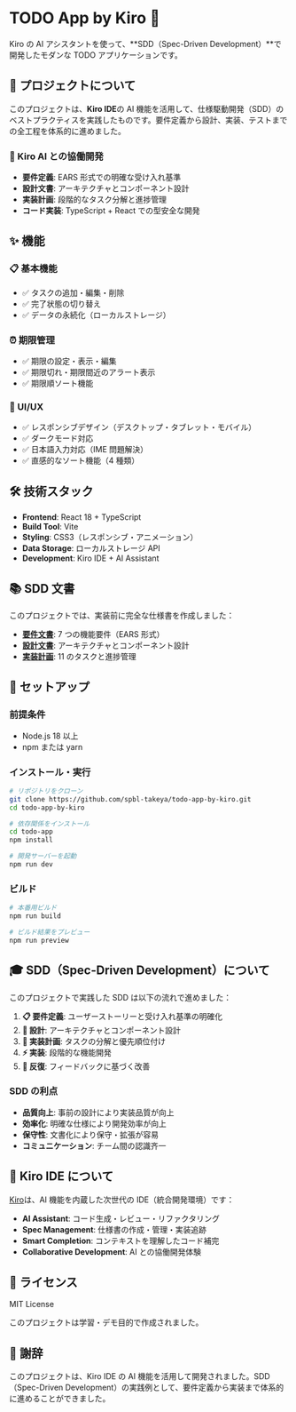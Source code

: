 # TODO App by Kiro 📝

Kiro の AI アシスタントを使って、**SDD（Spec-Driven Development）**で開発したモダンな TODO アプリケーションです。

## 🎯 プロジェクトについて

このプロジェクトは、**Kiro IDE**の AI 機能を活用して、仕様駆動開発（SDD）のベストプラクティスを実践したものです。要件定義から設計、実装、テストまでの全工程を体系的に進めました。

### 🤖 Kiro AI との協働開発

- **要件定義**: EARS 形式での明確な受け入れ基準
- **設計文書**: アーキテクチャとコンポーネント設計
- **実装計画**: 段階的なタスク分解と進捗管理
- **コード実装**: TypeScript + React での型安全な開発

## ✨ 機能

### 📋 基本機能

- ✅ タスクの追加・編集・削除
- ✅ 完了状態の切り替え
- ✅ データの永続化（ローカルストレージ）

### ⏰ 期限管理

- ✅ 期限の設定・表示・編集
- ✅ 期限切れ・期限間近のアラート表示
- ✅ 期限順ソート機能

### 🎨 UI/UX

- ✅ レスポンシブデザイン（デスクトップ・タブレット・モバイル）
- ✅ ダークモード対応
- ✅ 日本語入力対応（IME 問題解決）
- ✅ 直感的なソート機能（4 種類）

## 🛠️ 技術スタック

- **Frontend**: React 18 + TypeScript
- **Build Tool**: Vite
- **Styling**: CSS3（レスポンシブ・アニメーション）
- **Data Storage**: ローカルストレージ API
- **Development**: Kiro IDE + AI Assistant

## 📚 SDD 文書

このプロジェクトでは、実装前に完全な仕様書を作成しました：

- **[要件文書](/.kiro/specs/todo-app/requirements.md)**: 7 つの機能要件（EARS 形式）
- **[設計文書](/.kiro/specs/todo-app/design.md)**: アーキテクチャとコンポーネント設計
- **[実装計画](/.kiro/specs/todo-app/tasks.md)**: 11 のタスクと進捗管理

## 🚀 セットアップ

### 前提条件

- Node.js 18 以上
- npm または yarn

### インストール・実行

```bash
# リポジトリをクローン
git clone https://github.com/spbl-takeya/todo-app-by-kiro.git
cd todo-app-by-kiro

# 依存関係をインストール
cd todo-app
npm install

# 開発サーバーを起動
npm run dev
```

### ビルド

```bash
# 本番用ビルド
npm run build

# ビルド結果をプレビュー
npm run preview
```

## 🎓 SDD（Spec-Driven Development）について

このプロジェクトで実践した SDD は以下の流れで進めました：

1. **📋 要件定義**: ユーザーストーリーと受け入れ基準の明確化
2. **🎨 設計**: アーキテクチャとコンポーネント設計
3. **📝 実装計画**: タスクの分解と優先順位付け
4. **⚡ 実装**: 段階的な機能開発
5. **🔄 反復**: フィードバックに基づく改善

### SDD の利点

- **品質向上**: 事前の設計により実装品質が向上
- **効率化**: 明確な仕様により開発効率が向上
- **保守性**: 文書化により保守・拡張が容易
- **コミュニケーション**: チーム間の認識齐一

## 🤝 Kiro IDE について

[Kiro](https://kiro.ai)は、AI 機能を内蔵した次世代の IDE（統合開発環境）です：

- **AI Assistant**: コード生成・レビュー・リファクタリング
- **Spec Management**: 仕様書の作成・管理・実装追跡
- **Smart Completion**: コンテキストを理解したコード補完
- **Collaborative Development**: AI との協働開発体験

## 📄 ライセンス

MIT License

このプロジェクトは学習・デモ目的で作成されました。

## 🙏 謝辞

このプロジェクトは、Kiro IDE の AI 機能を活用して開発されました。SDD（Spec-Driven Development）の実践例として、要件定義から実装まで体系的に進めることができました。
